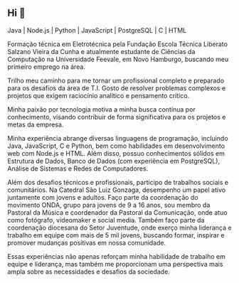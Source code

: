 ## Hi 👋

Java | Node.js | Python | JavaScript | PostgreSQL | C | HTML

Formação técnica em Eletrotécnica pela Fundação Escola Técnica Liberato Salzano Vieira da Cunha e atualmente estudante de Ciências da Computação na Universidade Feevale, em Novo Hamburgo, buscando meu primeiro emprego na área.

Trilho meu caminho para me tornar um profissional completo e preparado para os desafios da área de T.I. Gosto de resolver problemas complexos e projetos que exigem raciocínio analítico e pensamento crítico.

Minha paixão por tecnologia motiva a minha busca contínua por conhecimento, visando contribuir de forma significativa para os projetos e metas da empresa.

Minha experiência abrange diversas linguagens de programação, incluindo Java, JavaScript, C e Python, bem como habilidades em desenvolvimento web com Node.js e HTML. Além disso, possuo conhecimentos sólidos em Estrutura de Dados, Banco de Dados (com experiência em PostgreSQL), Análise de Sistemas e Redes de Computadores.

Além dos desafios técnicos e profissionais, participo de trabalhos sociais e comunitários. Na Catedral São Luiz Gonzaga, desempenho um papel ativo juntamente com jovens e adultos. Faço parte da coordenação do movimento ONDA, grupo para jovens de 9 a 16 anos, sou membro da Pastoral da Música e coordenador da Pastoral da Comunicação, onde atuo como fotógrafo, videomaker e social media. Também faço parte da coordenação diocesana do Setor Juventude, onde exerço minha liderança e trabalho em equipe com mais de 5 mil jovens, buscando formar, inspirar e promover mudanças positivas em nossa comunidade.

Essas experiências não apenas reforçam minha habilidade de trabalho em equipe e liderança, mas também me proporcionam uma perspectiva mais ampla sobre as necessidades e desafios da sociedade.
